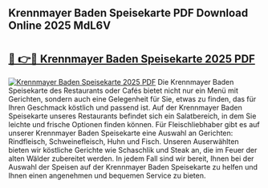 ## Krennmayer Baden Speisekarte PDF Download Online 2025 MdL6V

# <h2><a href="http://gc7f2ix.nevu.top/?p=Krennmayer+Baden+Speisekarte">🔗 👉🔴 Krennmayer Baden Speisekarte 2025 PDF</a></h2>

[![Krennmayer Baden Speisekarte 2025 PDF](https://i.imgur.com/dBaPXMq.png)](http://gc7f2ix.nevu.top/?p=Krennmayer+Baden+Speisekarte)
Die Krennmayer Baden Speisekarte des Restaurants oder Cafés bietet nicht nur ein Menü mit Gerichten, sondern auch eine Gelegenheit für Sie, etwas zu finden, das für Ihren Geschmack köstlich und passend ist. Auf der Krennmayer Baden Speisekarte unseres Restaurants befindet sich ein Salatbereich, in dem Sie leichte und frische Optionen finden können. Für Fleischliebhaber gibt es auf unserer Krennmayer Baden Speisekarte eine Auswahl an Gerichten: Rindfleisch, Schweinefleisch, Huhn und Fisch. Unseren Auserwählten bieten wir köstliche Gerichte wie Schaschlik und Steak an, die im Feuer der alten Wälder zubereitet werden. In jedem Fall sind wir bereit, Ihnen bei der Auswahl der Speisen auf der Krennmayer Baden Speisekarte zu helfen und Ihnen einen angenehmen und bequemen Service zu bieten.
